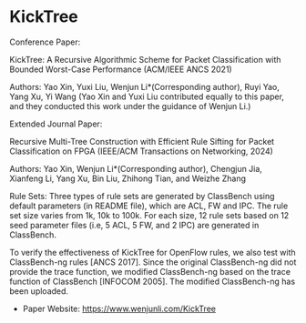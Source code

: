 # KickTree
  Conference Paper: 
  
  KickTree: A Recursive Algorithmic Scheme for Packet Classification with Bounded Worst-Case Performance (ACM/IEEE ANCS 2021)
  
  Authors: Yao Xin, Yuxi Liu, Wenjun Li*(Corresponding author), Ruyi Yao, Yang Xu, Yi Wang (Yao Xin and Yuxi Liu contributed equally to this paper, and they conducted this work under the guidance of Wenjun Li.)


  Extended Journal Paper: 
  
  Recursive Multi-Tree Construction with Efficient Rule Sifting for Packet Classification on FPGA (IEEE/ACM Transactions on Networking, 2024)
  
  Authors: Yao Xin, Wenjun Li*(Corresponding author), Chengjun Jia, Xianfeng Li, Yang Xu, Bin Liu, Zhihong Tian, and Weizhe Zhang
  
Rule Sets: 
Three types of rule sets are generated by ClassBench using default parameters (in README file), which are ACL, FW and IPC. The rule set size varies from 1k, 10k to 100k. For each size, 12 rule sets based on 12 seed parameter files (i.e, 5 ACL, 5 FW, and 2 IPC) are generated in ClassBench.

To verify the effectiveness of KickTree for OpenFlow rules, we also test with ClassBench-ng rules [ANCS 2017]. Since the original ClassBench-ng did not provide the trace function, we modified ClassBench-ng based on the trace function of ClassBench [INFOCOM 2005]. The modified ClassBench-ng has been uploaded. 

* Paper Website: https://www.wenjunli.com/KickTree
